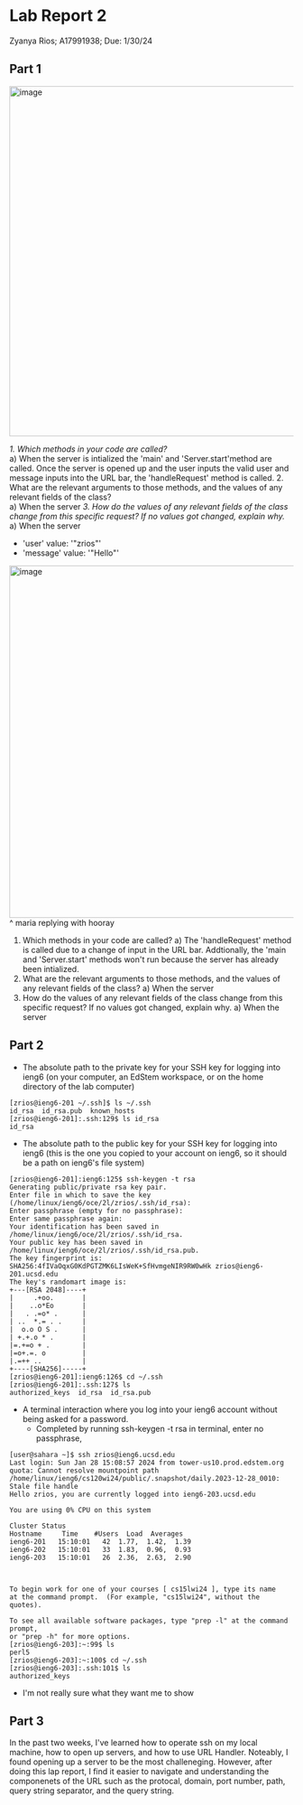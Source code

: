
# Lab Report 2
Zyanya Rios; A17991938; Due: 1/30/24

## Part 1
<img width="620" alt="image" src="https://github.com/ZyanyaRios/cse15l-lab-reports/assets/105988785/bb34b0ab-0460-4abc-8957-831491cc812c">

_1. Which methods in your code are called?_ <br>
   a) When the server is intialized the 'main' and 'Server.start'method are called. Once the server is opened up and the user inputs the valid user and message inputs into the URL bar, the 'handleRequest' method        is called. 
2. What are the relevant arguments to those methods, and the values of any relevant fields of the class? <br>
   a) When the server 
_3. How do the values of any relevant fields of the class change from this specific request? If no values got changed, explain why._ <br>
   a) When the server 
   * 'user' value: '"zrios"'
   * 'message' value: '"Hello"'

<img width="624" alt="image" src="https://github.com/ZyanyaRios/cse15l-lab-reports/assets/105988785/8fdb0306-0936-405e-b853-b1fbf7fdf451">
^ maria replying with hooray

1. Which methods in your code are called?
   a) The 'handleRequest' method is called due to a change of input in the URL bar. Addtionally, the 'main
    and 'Server.start' methods won't run because the server has already been intialized. 
3. What are the relevant arguments to those methods, and the values of any relevant fields of the class?
   a) When the server 
5. How do the values of any relevant fields of the class change from this specific request? If no values got changed, explain why.
   a) When the server 

## Part 2
*  The absolute path to the private key for your SSH key for logging into ieng6 (on your computer, an EdStem workspace, or on the home directory of the lab computer)
```
[zrios@ieng6-201 ~/.ssh]$ ls ~/.ssh
id_rsa  id_rsa.pub  known_hosts
[zrios@ieng6-201]:.ssh:129$ ls id_rsa
id_rsa
```
* The absolute path to the public key for your SSH key for logging into ieng6 (this is the one you copied to your account on ieng6, so it should be a path on ieng6's file system)
```
[zrios@ieng6-201]:ieng6:125$ ssh-keygen -t rsa
Generating public/private rsa key pair.
Enter file in which to save the key (/home/linux/ieng6/oce/2l/zrios/.ssh/id_rsa): 
Enter passphrase (empty for no passphrase): 
Enter same passphrase again: 
Your identification has been saved in /home/linux/ieng6/oce/2l/zrios/.ssh/id_rsa.
Your public key has been saved in /home/linux/ieng6/oce/2l/zrios/.ssh/id_rsa.pub.
The key fingerprint is:
SHA256:4fIVaOqxG0KdPGTZMK6LIsWeK+SfHvmgeNIR9RW0wHk zrios@ieng6-201.ucsd.edu
The key's randomart image is:
+---[RSA 2048]----+
|     .+oo.       |
|    ..o*Eo       |
|   . .=o* .      |
| ..  *.= . .     |
|  o.o O S .      |
| +.+.o * .       |
|=.+=o + .        |
|=o+.=. o         |
|.=++ ..          |
+----[SHA256]-----+
[zrios@ieng6-201]:ieng6:126$ cd ~/.ssh
[zrios@ieng6-201]:.ssh:127$ ls
authorized_keys  id_rsa  id_rsa.pub
```  
* A terminal interaction where you log into your ieng6 account without being asked for a password.
  * Completed by running ssh-keygen -t rsa in terminal, enter no passphrase,  
```
[user@sahara ~]$ ssh zrios@ieng6.ucsd.edu
Last login: Sun Jan 28 15:08:57 2024 from tower-us10.prod.edstem.org
quota: Cannot resolve mountpoint path /home/linux/ieng6/cs120wi24/public/.snapshot/daily.2023-12-28_0010: Stale file handle
Hello zrios, you are currently logged into ieng6-203.ucsd.edu

You are using 0% CPU on this system

Cluster Status 
Hostname     Time    #Users  Load  Averages  
ieng6-201   15:10:01   42  1.77,  1.42,  1.39
ieng6-202   15:10:01   33  1.83,  0.96,  0.93
ieng6-203   15:10:01   26  2.36,  2.63,  2.90

 

To begin work for one of your courses [ cs15lwi24 ], type its name 
at the command prompt.  (For example, "cs15lwi24", without the quotes).

To see all available software packages, type "prep -l" at the command prompt,
or "prep -h" for more options.
[zrios@ieng6-203]:~:99$ ls
perl5
[zrios@ieng6-203]:~:100$ cd ~/.ssh
[zrios@ieng6-203]:.ssh:101$ ls
authorized_keys
```
- I'm not really sure what they want me to show 

## Part 3
In the past two weeks, I've learned how to operate ssh on my local machine, how to open up servers, and how to use URL Handler. Noteably, I found opening up a server to be the most challeneging. However, after doing this lap report, I find it easier to navigate and understanding the componenets of the URL such as the protocal, domain, port number, path, query string separator, and the query string.


